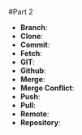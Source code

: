 

#Part 2
* **Branch**:
* **Clone**:
* **Commit**:
* **Fetch**:
* **GIT**:
* **Github**:
* **Merge**:
* **Merge Conflict**:
* **Push**:
* **Pull**:
* **Remote**:
* **Repository**:
